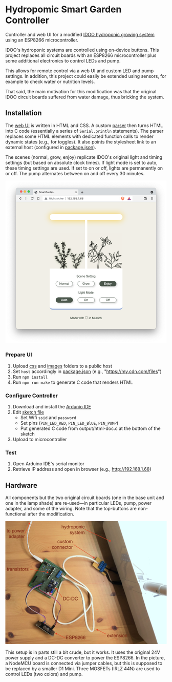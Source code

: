 # Hydropomic Smart Garden Controller

Controller and web UI for a modified
[IDOO hydroponic growing system](https://www.idooworld.com/collections/hydroponics-grow-planter/products/idoo-indoor-garden-starter-kit-7-pods) using an ESP8266 microcontroller.

IDOO's hydroponic systems are controlled using on-device buttons. This project
replaces all circuit boards with an ESP8266 microcontroller
plus some additional electronics to control LEDs and pump.

This allows for remote control via a web UI and custom LED and pump settings. In
addition, this project could easily be extended using sensors, for example to
check water or nutrition levels.

That said, the main motivation for this modification was that the original IDOO 
circuit boards suffered from water damage, thus bricking the system.

## Installation

The [web UI](src/ui) is written in HTML and CSS. A custom
[parser](tools/parse-html.js) then turns HTML into C code (essentially a series of
`Serial.println` statements). The parser replaces some HTML elements with
dedicated function calls to render dynamic states (e.g., for toggles). It also points the
stylesheet link to an external host (configured in [package.json](package.json)).

The scenes (normal, grow, enjoy) replicate IDOO's original light and timing
settings (but based on absolute clock times). If light mode is set to
auto, these timing settings are used. If set to on or off, lights are permanently
on or off. The pump alternates between on and off
every 30 minutes. 

![Web UI](doc/images/web-ui.png)

### Prepare UI
1. Upload [css](css) and [images](images) folders to a public host
1. Set `host` accordingly in [package.json](package.json) (e.g., "https://my.cdn.com/files")
1. Run `npm install`
1. Run `npm run make` to generate C code that renders HTML

### Configure Controller
1. Download and install the [Ardunio IDE](https://www.arduino.cc/en/software/)
1. Edit [sketch file](src/sketch/controller/controller.ino)
   - Set Wifi `ssid` and `password`
   - Set pins (`PIN_LED_RED`, `PIN_LED_BlUE`, `PIN_PUMP`)
   - Put generated C code from output/html-doc.c at the bottom of the sketch
1. Upload to microcontroller

### Test
1. Open Arduino IDE's serial monitor
1. Retrieve IP address and open in browser (e.g., http://192.168.1.68)

## Hardware

All components but the two original circuit boards (one in the base unit and
one in the lamp shade) are re-used—in particular LEDs, pump, power adapter, and
some of the wiring. Note that the top-buttons are non-functional after the
modification.

![Web UI](doc/images/hardware.jpg)

This setup is in parts still a bit crude, but it works. It uses the original
24V power supply and a DC-DC converter to power the ESP8266. In the picture,
a NodeMCU board is connected via jumper cables, but this is supposed to be
replaced by a smaller D1 Mini. Three MOSFETs (IRLZ 44N) are used to control
LEDs (two colors) and pump.